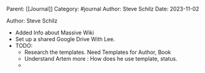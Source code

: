 Parent: [[Journal]]
Category: #journal 
Author: Steve Schilz
Date: 2023-11-02

Author: Steve Schilz
* Added Info about Massive Wiki
* Set up a shared Google Drive With Lee. 
* TODO:
	* Research the templates. Need Templates for Author,  Book
	* Understand Artem more : How does he use template, status. 
	* 